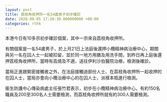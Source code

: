 ```yaml
---
layout: post
title: 荔枝角收押所一名54歲男子初步確診
date: 2020-09-05 17:20:30.000000000 +08:00
categories: rthk
---
```


本港今日有10多宗初步確診個案，其中一宗來自荔枝角收押所。

有關個案是一名54歲男子，於上月21日上法庭後還押小欖精神病治療中心，期間與另一名在囚人士一起被扣留，並於同一地方用膳及用洗手間，到昨日再上庭後還押荔枝角收押所，當時有高燒及不適，送往伊利沙伯醫院治療，檢測後確診。

當局正進跟緊密接觸者之外，在法庭接觸過部份人士、在荔枝角收押所一起收押的在囚人士，當局亦會向小欖治療中心的在囚人士，派樣本瓶進行檢測。 

衞生防護中心傳染病處主任張竹君表示，初步在小欖精神病治療中心，有約150名職員及200至300名人士需要檢測，而荔枝角收押所就有約300人需要檢測。
